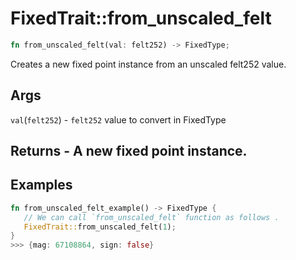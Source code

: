 # FixedTrait::from\_unscaled\_felt

```rust
fn from_unscaled_felt(val: felt252) -> FixedType;
```

Creates a new fixed point instance from an unscaled felt252 value.

## Args

`val`(`felt252`) - `felt252` value to convert in FixedType

## Returns - A new fixed point instance.

## Examples

```rust
fn from_unscaled_felt_example() -> FixedType {
   // We can call `from_unscaled_felt` function as follows . 
   FixedTrait::from_unscaled_felt(1);
}
>>> {mag: 67108864, sign: false}
```
